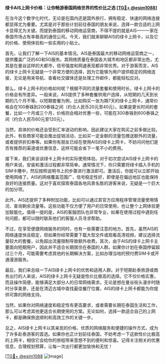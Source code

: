 **绿卡AIS上网卡价格：让你畅游泰国网络世界的性价比之选 [[TG💪+ @esim1088](https://t.me/s/esim1088)]**

在当今这个数字化时代，无论是在国内还是国外旅行，拥有稳定、快速的网络连接都显得尤为重要。尤其是对于那些计划前往泰国的朋友来说，选择一款合适的上网卡显得尤为关键。而提到泰国的移动网络运营商，不得不提的就是AIS——一家在泰国市场占有率极高的通信公司。今天，我们就来聊聊AIS的绿卡上网卡，以及它的价格、使用体验和一些实用的小贴士。

首先，让我们了解一下AIS的基本情况。AIS是泰国最大的移动网络运营商之一，提供覆盖广泛的4G和5G服务。其网络质量在泰国各大城市和地区都非常出色，尤其是在曼谷这样的大都市，信号强度和网速表现都非常优秀。对于游客而言，AIS的绿卡上网卡无疑是一个非常方便的选择，因为它能够为用户提供稳定的网络连接，无论是用来导航、查看社交媒体还是处理工作邮件，都能轻松应对。

那么，绿卡上网卡的价格如何呢？根据不同的流量套餐和使用时长，绿卡上网卡的价格会有所差异。一般来说，AIS提供了多种套餐供用户选择，从短期的几天到长期的几个月不等。以短期套餐为例，比如购买一张为期7天的绿卡上网卡，通常价格会在100泰铢到200泰铢之间（约合人民币20元至40元）。如果是更长时间的套餐，比如一个月或三个月，价格则会相对优惠一些，可能在300泰铢到600泰铢之间（约合人民币60元至120元）。

当然，具体的价格还会受到汇率波动的影响，因此建议大家在购买之前多做比较。此外，有些商家可能会推出促销活动，比如买一定金额的流量包赠送额外的流量，或者提供折扣券等。如果你有朋友已经在使用AIS的绿卡上网卡，不妨问问他们是否有推荐的渠道或优惠信息，这样可能会省下一笔不小的费用。

接下来，我们来谈谈绿卡上网卡的实际使用体验。对于初次尝试AIS绿卡上网卡的用户来说，安装和激活过程都非常简单。通常情况下，你只需要将绿卡插入手机的SIM卡槽中，然后按照说明书上的步骤进行激活即可。激活后，你就可以立即开始使用网络了。AIS的网络覆盖范围广，信号稳定性好，即使是在偏远地区也能保持良好的连接质量。这对于喜欢探索泰国各地风景名胜的游客来说，无疑是一个巨大的加分项。

此外，AIS还提供了多种附加功能，比如可以通过其官方应用程序管理流量使用情况、查询剩余流量等。这些功能不仅方便了用户的日常使用，也让整个上网体验更加智能化。值得一提的是，AIS的客服团队也非常专业，如果在使用过程中遇到任何问题，都可以随时联系他们的客服人员寻求帮助。

不过，在享受便捷网络服务的同时，也有一些需要注意的地方。首先，虽然AIS的网络速度快且稳定，但如果你经常需要下载大型文件或观看高清视频，建议选择流量较大的套餐，以免超出流量限制导致额外收费。其次，由于AIS的绿卡上网卡主要面向短期用户，因此并不适合长期居住在泰国的人群。如果你计划在泰国停留超过三个月，可能需要考虑其他的长期解决方案，比如办理当地的预付费SIM卡或开通漫游服务。

最后，我们来总结一下AIS绿卡上网卡的优势和适用人群。对于短期赴泰旅游或商务出行的人来说，AIS的绿卡上网卡无疑是性价比极高的选择。它不仅价格实惠，而且操作简便，能够满足大部分人的日常网络需求。无论是想在曼谷街头漫步时随时分享美景，还是在清迈古城中查找最佳餐厅位置，AIS的绿卡上网卡都能为你提供可靠的网络支持。

当然，如果你对网络速度和稳定性有更高要求，或者需要长期在泰国生活和工作，那么可以考虑其他更适合长期使用的方案。无论如何，选择一款适合自己的上网卡，都是确保旅途顺利和高效工作的关键一步。

总之，AIS绿卡上网卡以其亲民的价格、优质的网络服务和便捷的操作方式，成为了许多赴泰游客的首选。如果你也正计划前往泰国，不妨考虑一下这款性价比极高的上网卡，相信它会给你的旅程带来意想不到的便利和惊喜。记得关注相关的优惠信息，合理规划预算，让每一次出行都更加愉快和无忧！

[[TG💪+ @esim1088](https://t.me/s/esim1088) ![Image](https://i.postimg.cc/4NQfJmqS/Snipaste-2025-05-13-00-14-12.png)]